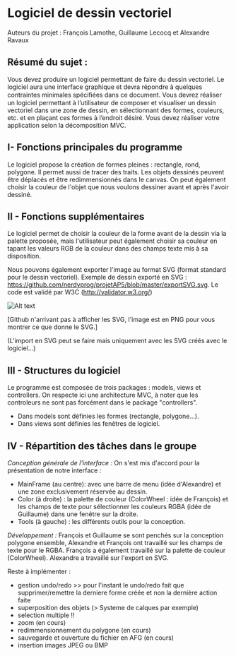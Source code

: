 Logiciel de dessin vectoriel
=========

Auteurs du projet : François Lamothe, Guillaume Lecocq et Alexandre Ravaux

Résumé du sujet :
--
Vous devez produire un logiciel permettant de faire du dessin vectoriel. Le logiciel aura une interface graphique et devra répondre à quelques contraintes minimales spéciﬁées dans ce document. Vous devrez réaliser un logiciel permettant à l’utilisateur de composer et visualiser un dessin vectoriel dans une zone de dessin, en sélectionnant des formes, couleurs, etc. et en plaçant ces formes à l’endroit désiré. Vous devez réaliser votre application selon la décomposition MVC.

I- Fonctions principales du programme
--

Le logiciel propose la création de formes pleines : rectangle, rond, polygone. Il permet aussi de tracer des traits.
Les objets dessinés peuvent être déplacés et être redimmensionnés dans le canvas. On peut également choisir la couleur de l'objet que nous voulons dessiner avant et après l'avoir dessiné. 

II - Fonctions supplémentaires 
--
Le logiciel permet de choisir la couleur de la forme avant de la dessin via la palette proposée, mais l'utilisateur peut également choisir sa couleur en tapant les valeurs RGB de la couleur dans des champs texte mis à sa disposition.

Nous pouvons également exporter l'image au format SVG (format standard pour le dessin vectoriel). Exemple de dessin exporté en SVG : https://github.com/nerdyprog/projetAP5/blob/master/exportSVG.svg. Le code est validé par W3C (http://validator.w3.org/)

![Alt text](https://raw.github.com/nerdyprog/projetAP5/master/exportSVG.png "Dessin exporté en SVG")

[Github n'arrivant pas à afficher les SVG, l'image est en PNG pour vous montrer ce que donne le SVG.]

(L'import en SVG peut se faire mais uniquement avec les SVG créés avec le logiciel...)


III - Structures du logiciel
--
Le programme est composée de trois packages : models, views et controllers. On respecte ici une architecture MVC, à noter que les controleurs ne sont pas forcément dans le package "controllers".

* Dans models sont définies les formes (rectangle, polygone...).
* Dans views sont définies les fenêtres de logiciel.

IV - Répartition des tâches dans le groupe
--
*Conception générale de l'interface :*
On s'est mis d'accord pour la présentation de notre interface : 
* MainFrame (au centre): avec une barre de menu (idée d'Alexandre) et  une zone exclusivement réservée au dessin.
* Color (à droite) : la palette de couleur (ColorWheel : idée de François) et les champs de texte pour sélectionner les couleurs RGBA (idée de Guillaume) dans une fenêtre sur la droite. 
* Tools (à gauche) : les différents outils pour la conception.

*Développement :*
François et Guillaume se sont penchés sur la conception polygone ensemble, Alexandre et François ont travaillé sur les champs de texte pour le RGBA. François a également travaillé sur la palette de couleur (ColorWheel).
Alexandre a travaillé sur l'export en SVG.



Reste à implémenter :
* gestion undo/redo >> pour l'instant le undo/redo fait que supprimer/remettre la derniere forme créée et non la dernière action faite
* superposition des objets (> Systeme de calques par exemple)
* selection multiple !! 
* zoom (en cours)
* redimmensionnement du polygone (en cours)
* sauvegarde et ouverture du fichier en AFG (en cours)
* insertion images JPEG ou BMP



